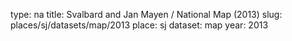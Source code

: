 type: na
title: Svalbard and Jan Mayen / National Map (2013)
slug: places/sj/datasets/map/2013
place: sj
dataset: map
year: 2013
